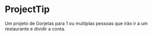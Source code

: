 # ProjectTip

Um projeto de Gorjetas para 1 ou multiplas pessoas que irão ir a um restaurante e dividir a conta.
